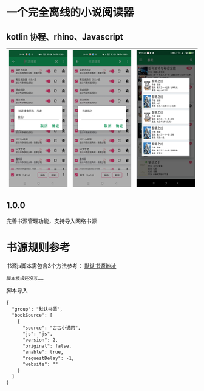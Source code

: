 # 一个完全离线的小说阅读器
## kotlin 协程、rhino、Javascript

| <img src="img/1.jpg" width = "180" height = "360"/>        | <img src="img/2.jpg" width = "180" height = "360"/>   |  <img src="img/Screenshot_1.jpg" width = "180" height = "360"/>  |
| - | - |- |

## 1.0.0
完善书源管理功能，支持导入网络书源

# 书源规则参考 
书源js脚本需包含3个方法参考：
[默认书源地址](https://github.com/SJJ-dot/reader-repo/blob/main/BookSource/default.json)
```
脚本模板还没写……
```
脚本导入
```
{
  "group": "默认书源",
  "bookSource": [
    {
      "source": "古古小说网",
      "js": "js",
      "version": 2,
      "original": false,
      "enable": true,
      "requestDelay": -1,
      "website": ""
    }
  ]
}
```
